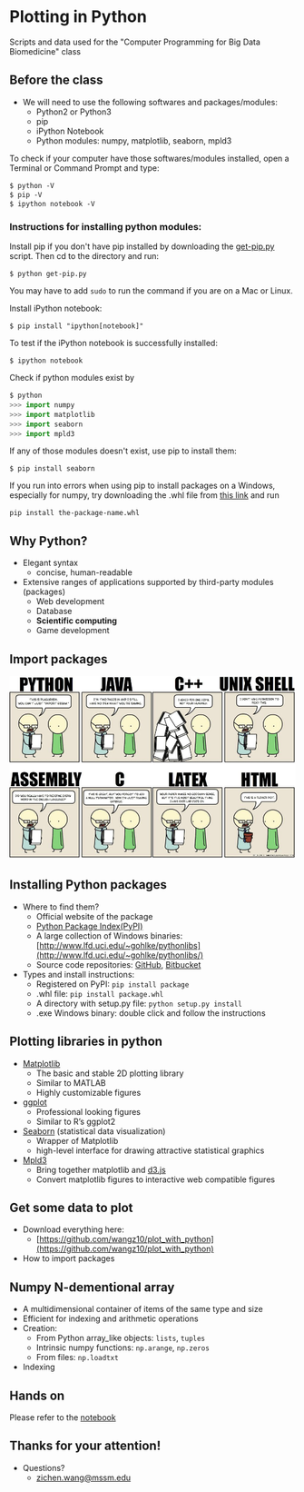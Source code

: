 # Plotting in Python
Scripts and data used for the "Computer Programming for Big Data Biomedicine" class
## Before the class
+ We will need to use the following softwares and packages/modules:
	- Python2 or Python3
	- pip
	- iPython Notebook
	- Python modules: numpy, matplotlib, seaborn, mpld3

To check if your computer have those softwares/modules installed, open a Terminal or Command Prompt and type:
```
$ python -V
$ pip -V
$ ipython notebook -V
```

### Instructions for installing python modules:
Install pip if you don't have pip installed by downloading the [get-pip.py](https://bootstrap.pypa.io/get-pip.py) script. Then cd to the directory and run:

```
$ python get-pip.py
```
You may have to add `sudo` to run the command if you are on a Mac or Linux.

Install iPython notebook:
```
$ pip install "ipython[notebook]"
```

To test if the iPython notebook is successfully installed: 
```
$ ipython notebook
```

Check if python modules exist by 
```python
$ python
>>> import numpy
>>> import matplotlib
>>> import seaborn
>>> import mpld3
```
If any of those modules doesn't exist, use pip to install them:
```
$ pip install seaborn
```

If you run into errors when using pip to install packages on a Windows, especially for numpy, try downloading the .whl file from [this link](http://www.lfd.uci.edu/~gohlke/pythonlibs) and run 
```
pip install the-package-name.whl
```

## Why Python?
+ Elegant syntax
	- concise, human-readable
+ Extensive ranges of applications supported by third-party modules (packages)
	- Web development
	- Database
	- **Scientific computing**
	- Game development

## Import packages
![essays](essays.jpg)

## Installing Python packages
+ Where to find them?
	- Official website of the package
	- [Python Package Index(PyPI)](https://pypi.python.org/pypi)
	- A large collection of Windows binaries: [http://www.lfd.uci.edu/~gohlke/pythonlibs](http://www.lfd.uci.edu/~gohlke/pythonlibs/)
	- Source code repositories: [GitHub](https://github.com/), [Bitbucket](https://bitbucket.org/)
+ Types and install instructions:
	- Registered on PyPI: `pip install package`
	- .whl file: `pip install package.whl`
	- A directory with setup.py file: `python setup.py install`
	- .exe Windows binary: double click and follow the instructions

## Plotting libraries in python
+ [Matplotlib](http://matplotlib.org/index.html)
	- The basic and stable 2D plotting library
	- Similar to MATLAB
	- Highly customizable figures
+ [ggplot](http://ggplot.yhathq.com/)
	- Professional looking figures
	- Similar to R’s ggplot2
+ [Seaborn](http://stanford.edu/~mwaskom/software/seaborn/#) (statistical data visualization)
	- Wrapper of Matplotlib
	- high-level interface for drawing attractive statistical graphics
+ [Mpld3](http://mpld3.github.io/index.html)
	- Bring together matplotlib and [d3.js](http://d3js.org/)
	- Convert matplotlib figures to interactive web compatible figures

## Get some data to plot
+ Download everything here: 
	- [https://github.com/wangz10/plot_with_python](https://github.com/wangz10/plot_with_python)
+ How to import packages

## Numpy N-dementional array
+ A multidimensional container of items of the same type and size
+ Efficient for indexing and arithmetic operations
+ Creation:
	- From Python array_like objects: `lists`, `tuples` 
	- Intrinsic numpy functions: `np.arange`, `np.zeros`
	- From files: `np.loadtxt`
+ Indexing

## Hands on
Please refer to the [notebook](http://nbviewer.ipython.org/github/wangz10/plot_with_python/blob/master/plots.ipynb)

## Thanks for your attention!
+ Questions?
	- [zichen.wang@mssm.edu](mailto:zichen.wang@mssm.edu)
